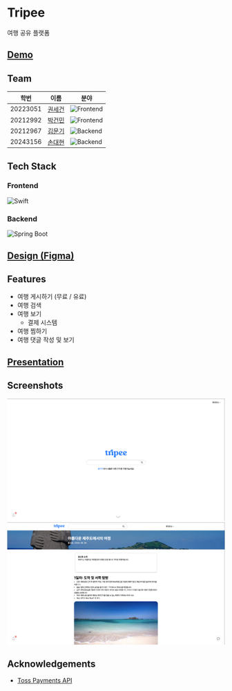 # Tripee

여행 공유 플랫폼


## [Demo](https://winkathon-tripee.vercel.app/)


## Team

| 학번       | 이름                                       | 분야                                                                                                            |
|----------|------------------------------------------|---------------------------------------------------------------------------------------------------------------|
| 20223051 | [권세건](https://github.com/honeybugs)      | ![Frontend](https://img.shields.io/badge/Frontend-f1413d.svg?style=for-the-badge&logo=svelte&logoColor=white) |
| 20212992 | [박건민](https://github.com/pkm021118)      | ![Frontend](https://img.shields.io/badge/Frontend-f1413d.svg?style=for-the-badge&logo=svelte&logoColor=white) |
| 20212967 | [김문기](https://github.com/Kimmoongi0320/) | ![Backend](https://img.shields.io/badge/Backend-6DB33F.svg?style=for-the-badge&logo=spring&logoColor=white)   |
| 20243156 | [손대현](https://github.com/son-daehyeon)   | ![Backend](https://img.shields.io/badge/Backend-6DB33F.svg?style=for-the-badge&logo=spring&logoColor=white)   |


## Tech Stack

### Frontend

![Swift](https://img.shields.io/badge/Svelte-FF3E00.svg?style=for-the-badge&logo=svelte&logoColor=white)

### Backend

![Spring Boot](https://img.shields.io/badge/Spring%20Boot-6DB33F.svg?style=for-the-badge&logo=springboot&logoColor=white)


## [Design (Figma)](https://www.figma.com/design/Bxke3mPYFjN7D2HG906arH/tripee?node-id=18-83&t=BjPfJw7ZGMU7jXUb-0)


## Features

- 여행 게시하기 (무료 / 유료)
- 여행 검색
- 여행 보기
  - 결제 시스템
- 여행 찜하기
- 여행 댓글 작성 및 보기


## [Presentation](/presentation/README.md)


## Screenshots

![Demo1](./demo1.png)
![Demo2](./demo2.png)


## Acknowledgements

- [Toss Payments API](https://docs.tosspayments.com/reference)
